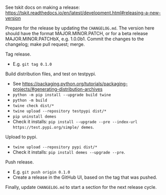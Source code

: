 See tskit docs on making a release:
https://tskit.readthedocs.io/en/latest/development.html#releasing-a-new-version

Prepare for the release by updating the `CHANGELOG.md`. The version here
should have the format MAJOR.MINOR.PATCH, or for a beta release
MAJOR.MINOR.PATCHbX, e.g. 1.0.0b1. Commit the changes to the changelog;
make pull request; merge.

Tag release.
 - E.g. `git tag 0.1.0`

Build distribution files, and test on testpypi.
 - See https://packaging.python.org/tutorials/packaging-projects/#generating-distribution-archives
 - `python -m pip install --upgrade build twine`
 - `python -m build`
 - `twine check dist/*`
 - `twine upload --repository testpypi dist/*`
 - `pip uninstall demes`
 - Check it installs: `pip install --upgrade --pre --index-url https://test.pypi.org/simple/ demes`.

Upload to pypi.
 - `twine upload --repository pypi dist/*`
 - Check it installs: `pip install demes --upgrade --pre`.
 
Push release.
 - E.g. `git push origin 0.1.0`
 - Create a release in the GitHub UI, based on the tag that was pushed.

Finally, update `CHANGELOG.md` to start a section for the next release cycle.
